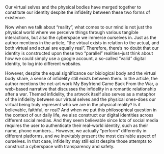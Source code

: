 Our virtual selves and the physical bodies have merged together to constitute our identity despite the infidelity between these two forms of existence.

Now when we talk about “reality”, what comes to our mind is not just the physical world where we perceive things through various tangible interactions, but also the cyberspace we immerse ourselves in. Just as the author mentions in the article, “the virtual exists in relation to the actual, and both virtual and actual are equally real”. Therefore, there’s no doubt that our identity is constructed upon these two “parallel” realities–just think about how we could simply use a google account, a so-called “valid” digital identity, to log into different websites.

However,  despite the equal significance our biological body and the virtual body share, a sense of infidelity still exists between them. In the article, the author mentions the net-art work My Boyfriend Came Back From the War, a web-based narrative that discusses the infidelity in a romantic relationship after a war. Themed infidelity, the artwork itself also serves as a metaphor of the infidelity between our virtual selves and the physical ones–does our virtual being truly represent who we are in the physical reality? Is it believable, faithful, or real? And when we put this philosophical question in the context of our daily life, we also construct our digital identities across different social medias. And they seem believable since lots of social media requires the user to authenticate their real-world identity, such as their name, phone numbers… However, we actually “perform” differently in different platforms, and we inevitably present the most desirable aspect of ourselves. In that case, infidelity may still exist despite those attempts to construct a cyberspace with transparency and safety.
